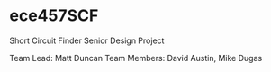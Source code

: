 # ece457SCF
Short Circuit Finder Senior Design Project

Team Lead: Matt Duncan
Team Members: David Austin,
Mike Dugas
